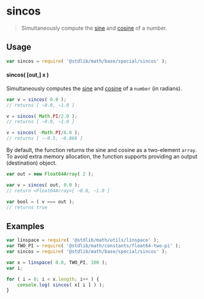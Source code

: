 # sincos

> Simultaneously compute the [sine][@stdlib/math/base/special/sin] and [cosine][@stdlib/math/base/special/cos] of a number.


<section class="usage">

## Usage

``` javascript
var sincos = require( '@stdlib/math/base/special/sincos' );
```

#### sincos( \[out,\] x )

Simultaneously computes the [sine][@stdlib/math/base/special/sin] and [cosine][@stdlib/math/base/special/cos] of a `number` (in radians).

``` javascript
var v = sincos( 0.0 );
// returns [ ~0.0, ~1.0 ]

v = sincos( Math.PI/2.0 );
// returns [ ~0.0, ~1.0 ]

v = sincos( -Math.PI/6.0 );
// returns [ ~-0.5, ~0.866 ]
```

By default, the function returns the sine and cosine as a two-element `array`. To avoid extra memory allocation, the function supports providing an output (destination) object.

``` javascript
var out = new Float64Array( 2 );

var v = sincos( out, 0.0 );
// return <Float64Array>[ ~0.0, ~1.0 ]

var bool = ( v === out );
// returns true
```


</section>

<!-- /.usage -->


<section class="examples">

## Examples

``` javascript
var linspace = require( '@stdlib/math/utils/linspace' );
var TWO_PI = require( '@stdlib/math/constants/float64-two-pi' );
var sincos = require( '@stdlib/math/base/special/sincos' );

var x = linspace( 0.0, TWO_PI, 100 );
var i;

for ( i = 0; i < x.length; i++ ) {
    console.log( sincos( x[ i ] ) );
}
```

</section>

<!-- /.examples -->


<section class="links">

[@stdlib/math/base/special/sin]: https://github.com/stdlib-js/stdlib
[@stdlib/math/base/special/cos]: https://github.com/stdlib-js/stdlib

</section>

<!-- /.links -->
